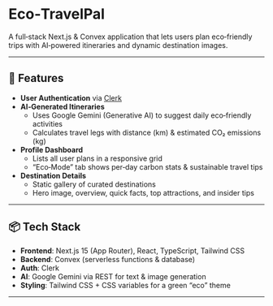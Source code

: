 # Eco‑TravelPal

A full‑stack Next.js & Convex application that lets users plan eco‑friendly trips with AI‑powered itineraries and dynamic destination images.

---

## 🚀 Features

- **User Authentication** via [Clerk](https://clerk.dev)
- **AI‑Generated Itineraries**  
  - Uses Google Gemini (Generative AI) to suggest daily eco‑friendly activities  
  - Calculates travel legs with distance (km) & estimated CO₂ emissions (kg)
- **Profile Dashboard**  
  - Lists all user plans in a responsive grid  
  - “Eco‑Mode” tab shows per‑day carbon stats & sustainable travel tips
- **Destination Details**  
  - Static gallery of curated destinations  
  - Hero image, overview, quick facts, top attractions, and insider tips

---

## 📦 Tech Stack

- **Frontend**: Next.js 15 (App Router), React, TypeScript, Tailwind CSS  
- **Backend**: Convex (serverless functions & database)  
- **Auth**: Clerk  
- **AI**: Google Gemini via REST for text & image generation  
- **Styling**: Tailwind CSS + CSS variables for a green “eco” theme  

---

